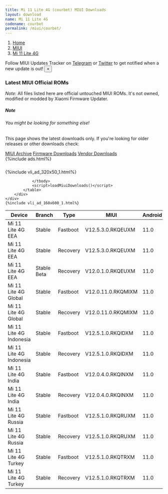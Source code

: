 ```yaml
---
title: Mi 11 Lite 4G (courbet) MIUI Downloads
layout: download
name: Mi 11 Lite 4G
codename: courbet
permalink: /miui/courbet/
---
```

<nav aria-label="breadcrumb">
    <ol class="breadcrumb">
        <li class="breadcrumb-item"><a href="/">Home</a></li>
        <li class="breadcrumb-item"><a href="/miui/">MIUI</a></li>
        <li class="breadcrumb-item active" aria-current="page"><a href="/miui/courbet/">Mi 11 Lite 4G</a></li>
    </ol>
</nav>
<div class="alert alert-primary alert-dismissible fade show" role="alert">
    Follow MIUI Updates Tracker on <a href="https://t.me/MIUIUpdatesTracker" class="alert-link">Telegram</a>
     or <a href="https://twitter.com/MiFwUpdater" class="alert-link">Twitter</a> to get notified when a new update is out!
    <button type="button" class="close" data-dismiss="alert" aria-label="Close">
        <span aria-hidden="true">&times;</span>
    </button>
</div>

### Latest MIUI Official ROMs
*Note*: All files listed here are official untouched MIUI ROMs. It's not owned, modified or modded by Xiaomi Firmware Updater.
<div class="card">
  <div class="card-body">
    <h5 class="card-title">Note</h5>
    <h6 class="card-subtitle mb-2 text-muted">You might be looking for something else!</h6>
    <p class="card-text">This page shows the latest downloads only.
     If you're looking for older releases or other downloads check:</p>
    <a href="/archive/miui/courbet/" class="card-link">MIUI Archive</a>
    <a href="/firmware/courbet/" class="card-link">Firmware Downloads</a>
    <a href="/vendor/courbet/" class="card-link">Vendor Downloads</a>
  </div>
</div>
{%include ads.html%}
<div class="row justify-content-center">
    <div class="col-10">
        <div class="table-responsive-md" style="margin-top: 25px;">
            {%include vli_ad_320x50_1.html%}
            <table id="miui" class="display dt-responsive nowrap compact table table-striped table-hover table-sm">
                <thead class="thead-dark">
                    <tr>
                        <th data-ref="device">Device</th>
                        <th data-ref="branch">Branch</th>
                        <th data-ref="type">Type</th>
                        <th data-ref="miui">MIUI</th>
                        <th data-ref="android">Android</th>
                        <th data-ref="size">Size</th>
                        <th data-ref="size">Date</th>
                        <th data-ref="link">Link</th>
                    </tr>
                </thead>
                <tbody>
                <tr><td>Mi 11 Lite 4G EEA</td><td>Stable</td><td>Fastboot</td><td>V12.5.3.0.RKQEUXM</td><td>11.0</td><td>5.2 GB</td><td>2021-06-25</td><td><a href="/miui/courbet/stable/V12.5.3.0.RKQEUXM/">Download</a></td></tr>
<tr><td>Mi 11 Lite 4G EEA</td><td>Stable</td><td>Recovery</td><td>V12.5.3.0.RKQEUXM</td><td>11.0</td><td>2.9 GB</td><td>2021-07-06</td><td><a href="/miui/courbet/stable/V12.5.3.0.RKQEUXM/">Download</a></td></tr>
<tr><td>Mi 11 Lite 4G EEA</td><td>Stable Beta</td><td>Recovery</td><td>V12.0.1.0.RKQEUXM</td><td>11.0</td><td>2.8 GB</td><td>2021-03-31</td><td><a href="/miui/courbet/stable beta/V12.0.1.0.RKQEUXM/">Download</a></td></tr>
<tr><td>Mi 11 Lite 4G Global</td><td>Stable</td><td>Fastboot</td><td>V12.0.11.0.RKQMIXM</td><td>11.0</td><td>5.1 GB</td><td>2021-05-19</td><td><a href="/miui/courbet/stable/V12.0.11.0.RKQMIXM/">Download</a></td></tr>
<tr><td>Mi 11 Lite 4G Global</td><td>Stable</td><td>Recovery</td><td>V12.0.11.0.RKQMIXM</td><td>11.0</td><td>2.9 GB</td><td>2021-05-24</td><td><a href="/miui/courbet/stable/V12.0.11.0.RKQMIXM/">Download</a></td></tr>
<tr><td>Mi 11 Lite 4G Indonesia</td><td>Stable</td><td>Fastboot</td><td>V12.5.1.0.RKQIDXM</td><td>11.0</td><td>4.5 GB</td><td>2021-06-30</td><td><a href="/miui/courbet/stable/V12.5.1.0.RKQIDXM/">Download</a></td></tr>
<tr><td>Mi 11 Lite 4G Indonesia</td><td>Stable</td><td>Recovery</td><td>V12.5.1.0.RKQIDXM</td><td>11.0</td><td>2.9 GB</td><td>2021-07-09</td><td><a href="/miui/courbet/stable/V12.5.1.0.RKQIDXM/">Download</a></td></tr>
<tr><td>Mi 11 Lite 4G India</td><td>Stable</td><td>Fastboot</td><td>V12.0.4.0.RKQINXM</td><td>11.0</td><td>3.4 GB</td><td>2021-04-22</td><td><a href="/miui/courbet/stable/V12.0.4.0.RKQINXM/">Download</a></td></tr>
<tr><td>Mi 11 Lite 4G India</td><td>Stable</td><td>Recovery</td><td>V12.0.4.0.RKQINXM</td><td>11.0</td><td>2.8 GB</td><td>2021-05-24</td><td><a href="/miui/courbet/stable/V12.0.4.0.RKQINXM/">Download</a></td></tr>
<tr><td>Mi 11 Lite 4G Russia</td><td>Stable</td><td>Fastboot</td><td>V12.5.1.0.RKQRUXM</td><td>11.0</td><td>4.7 GB</td><td>2021-06-25</td><td><a href="/miui/courbet/stable/V12.5.1.0.RKQRUXM/">Download</a></td></tr>
<tr><td>Mi 11 Lite 4G Russia</td><td>Stable</td><td>Recovery</td><td>V12.5.1.0.RKQRUXM</td><td>11.0</td><td>2.9 GB</td><td>2021-07-02</td><td><a href="/miui/courbet/stable/V12.5.1.0.RKQRUXM/">Download</a></td></tr>
<tr><td>Mi 11 Lite 4G Turkey</td><td>Stable</td><td>Fastboot</td><td>V12.5.1.0.RKQTRXM</td><td>11.0</td><td>4.3 GB</td><td>2021-06-30</td><td><a href="/miui/courbet/stable/V12.5.1.0.RKQTRXM/">Download</a></td></tr>
<tr><td>Mi 11 Lite 4G Turkey</td><td>Stable</td><td>Recovery</td><td>V12.5.1.0.RKQTRXM</td><td>11.0</td><td>2.9 GB</td><td>2021-07-06</td><td><a href="/miui/courbet/stable/V12.5.1.0.RKQTRXM/">Download</a></td></tr>

                </tbody>
                <script>loadMiuiDownloads()</script>
            </table>
        </div>
    </div>
    {%include vli_ad_160x600_1.html%}
</div>
